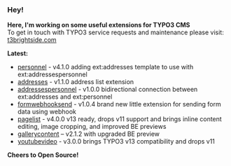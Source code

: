 ### Hey!

**Here, I'm working on some useful extensions for TYPO3 CMS**<br />To get in touch with TYPO3 service requests and maintenance please visit: [t3brightside.com](https://t3brightside.com)

**Latest:**<br />
- [personnel](https://github.com/t3brightside/personnel) - v4.1.0 adding ext:addresses template to use with ext:addressespersonnel
- [addresses](https://github.com/t3brightside/addresses) - v1.1.0 address list extension
- [addressespersonnel](https://github.com/t3brightside/addressespersonnel) - v1.0.0 bidirectional connection between ext:addresses and ext:personnel
- [formwebhooksend](https://github.com/t3brightside/formwebhooksend) - v1.0.4 brand new little extension for sending form data using webhook
- [pagelist](https://github.com/t3brightside/pagelist) - v4.0.0 v13 ready, drops v11 support and brings inline content editing, image cropping, and improved BE previews
- [gallerycontent](https://github.com/t3brightside/gallerycontent) – v2.1.2 with upgraded BE preview
- [youtubevideo](https://github.com/t3brightside/youtubevideo) - v3.0.0 brings TYPO3 v13 compatibility and drops v11

**Cheers to Open Source!**

